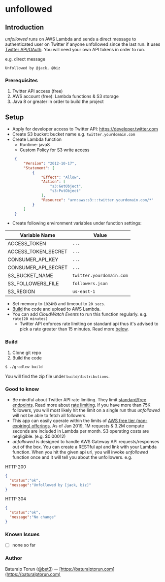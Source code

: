 # unfollowed

## Introduction
_unfollowed_ runs on AWS Lambda and sends a direct message to authenticated user on Twitter if anyone unfollowed since the last run. It uses [Twitter API/OAuth](https://developer.twitter.com/en/docs/api-reference-index). You will need your own API tokens in order to run.

e.g. direct message
```text
Unfollowed by @jack, @biz
```

### Prerequisites
1. Twitter API access (free)
1. AWS account (free): Lambda functions & S3 storage
1. Java 8 or greater in order to build the project

## Setup
* Apply for developer access to Twitter API: https://developer.twitter.com
* Create S3 bucket: bucket name e.g. `twitter.yourdomain.com`
* Create Lambda function
   * Runtime: java8
   * Custom Policy for S3 write access
   ```json
    {
        "Version": "2012-10-17",
        "Statement": [
            {
                "Effect": "Allow",
                "Action": [
                    "s3:GetObject",
                    "s3:PutObject"
                ],
                "Resource": "arn:aws:s3:::twitter.yourdomain.com/*"
            }
        ]
    }
    ```
* Create following environment variables under function settings:

| Variable Name       | Value                   |
| ------------------- | ----------------------- |
| ACCESS_TOKEN        | `...`                   |
| ACCESS_TOKEN_SECRET | `...`                   |
| CONSUMER_API_KEY    | `...`                   |
| CONSUMER_API_SECRET | `...`                   |
| S3_BUCKET_NAME      | `twitter.yourdomain.com`|
| S3_FOLLOWERS_FILE   | `followers.json`        |
| S3_REGION           | `us-east-1`             |

* Set memory to `1024MB` and timeout to `20 secs`.
* [Build](#build) the code and upload to AWS Lambda.
* You can add _CloudWatch Events_ to run this function regularly.
e.g. `rate(20 minutes)`
   * Twitter API enforces rate limiting on standard api thus it's advised 
   to pick a rate greater than 15 minutes. Read more [below](#good-to-know).

### Build
1. Clone git repo
1. Build the code
```bash
$ ./gradlew build
```
You will find the zip file under `build/distributions`.

### Good to know
* Be mindful about Twitter API rate limiting. They limit [standard/free endpoints](https://developer.twitter.com/en/docs/basics/rate-limits). Read more about [rate limiting](https://developer.twitter.com/en/docs/basics/rate-limiting). If you have more than 75K followers, you will most likely hit the limit on a single run thus _unfollowed_ will not be able to fetch all followers.
* This app can easily operate within the limits of [AWS free tier (non-expiring) offerings](https://aws.amazon.com/free/). As of Jan 2019, 1M requests & 3.2M compute seconds are included in Lambda per month. S3 operating costs are negligible. (e.g. $0.00012)
* _unfollowed_ is designed to handle AWS Gateway API requests/responses out of the box. You can create a RESTful api and link with your Lambda function. When you hit the given api url, you will invoke _unfollowed_ function once and it will tell you about the unfollowers. e.g.


HTTP 200
```json
{
  "status":"ok",
  "message":"Unfollowed by [jack, biz]"
}
```

HTTP 304
```json
{
  "status":"ok",
  "message":"No change"
}
```

### Known Issues
- [ ] none so far

### Author
Baturalp Torun ([@bet3](https://twitter.com/bet3)) -- [https://baturalptorun.com](https://baturalptorun.com)
